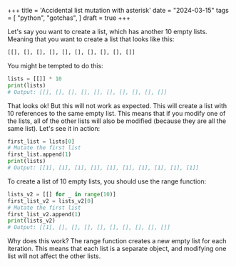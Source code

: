 +++
title = 'Accidental list mutation with asterisk'
date = "2024-03-15"
tags = [
    "python",
    "gotchas",
]
draft = true
+++

Let's say you want to create a list, which has another 10 empty lists. 
Meaning that you want to create a list that looks like this:
```python
[[], [], [], [], [], [], [], [], [], []]
```
You might be tempted to do this:

```python
lists = [[]] * 10
print(lists)
# Output: [[], [], [], [], [], [], [], [], [], []]
```
That looks ok! But this will not work as expected. This will create a list with 10 references to the same empty list. This means that if you modify one of the lists, all of the other lists will also be modified (because they are all the same list).
Let's see it in action:
```python
first_list = lists[0]
# Mutate the first list
first_list.append(1)
print(lists)
# Output: [[1], [1], [1], [1], [1], [1], [1], [1], [1], [1]]
```
To create a list of 10 empty lists, you should use the range function:
```python
lists_v2 = [[] for _ in range(10)]
first_list_v2 = lists_v2[0]
# Mutate the first list
first_list_v2.append(1)
print(lists_v2)
# Output: [[1], [], [], [], [], [], [], [], [], []]
```
Why does this work? The range function creates a new empty list for each iteration. This means that each list is a separate object, and modifying one list will not affect the other lists.

